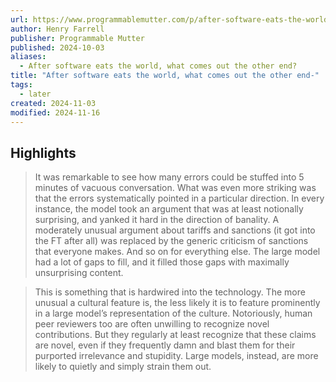```yaml
---
url: https://www.programmablemutter.com/p/after-software-eats-the-world-what
author: Henry Farrell
publisher: Programmable Mutter
published: 2024-10-03
aliases:
  - After software eats the world, what comes out the other end?
title: "After software eats the world, what comes out the other end-"
tags:
  - later
created: 2024-11-03
modified: 2024-11-16
---
```


## Highlights

> It was remarkable to see how many errors could be stuffed into 5 minutes of vacuous conversation. What was even more striking was that the errors systematically pointed in a particular direction. In every instance, the model took an argument that was at least notionally surprising, and yanked it hard in the direction of banality. A moderately unusual argument about tariffs and sanctions (it got into the FT after all) was replaced by the generic criticism of sanctions that everyone makes. And so on for everything else. The large model had a lot of gaps to fill, and it filled those gaps with maximally unsurprising content.

> This is something that is hardwired into the technology. The more unusual a cultural feature is, the less likely it is to feature prominently in a large model’s representation of the culture. Notoriously, human peer reviewers too are often unwilling to recognize novel contributions. But they regularly at least recognize that these claims are novel, even if they frequently damn and blast them for their purported irrelevance and stupidity. Large models, instead, are more likely to quietly and simply strain them out.

